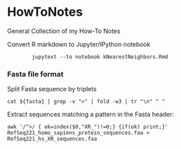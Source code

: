 # HowToNotes
General Collection of my How-To Notes


Convert R markdown to Jupyter/IPython notebook

```
        jupytext --to notebook kNearestNeighbors.Rmd
```

### Fasta file format
Split Fasta sequence by triplets

```
cat ${fasta} | grep -v ">" | fold -w3 | tr "\n" " "

```

Extract sequences matching a pattern in the Fasta header:

```
awk '/^>/ { ok=index($0,"XR_")!=0;} {if(ok) print;}' RefSeq221_homo_sapiens_protein_sequences.faa > RefSeq221_hs_XR_sequences.faa

```